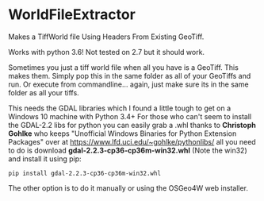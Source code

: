 # WorldFileExtractor
Makes a TiffWorld file Using Headers From Existing GeoTiff.

Works with python 3.6!
Not tested on 2.7 but it should work. 

Sometimes you just a tiff world file when all you have is a GeoTiff. 
This makes them. 
Simply pop this in the same folder as all of your GeoTiffs and run. 
Or execute from commandline... again, just make sure its in the same folder as all your tiffs.

This needs the GDAL libraries which I found a little tough to get on a Windows 10 machine with Python 3.4+
For those who can't seem to install the GDAL-2.2 libs for python you can easily grab a .whl thanks to <b>Christoph Gohlke</b> who keeps "Unofficial Windows Binaries for Python Extension Packages" over at https://www.lfd.uci.edu/~gohlke/pythonlibs/ all you need to do is download <b>gdal-2.2.3-cp36-cp36m-win32.whl</b> (Note the win32) and install it using pip:

<code>pip install gdal-2.2.3-cp36-cp36m-win32.whl</code>

The other option is to do it manually or using the OSGeo4W web installer.  
